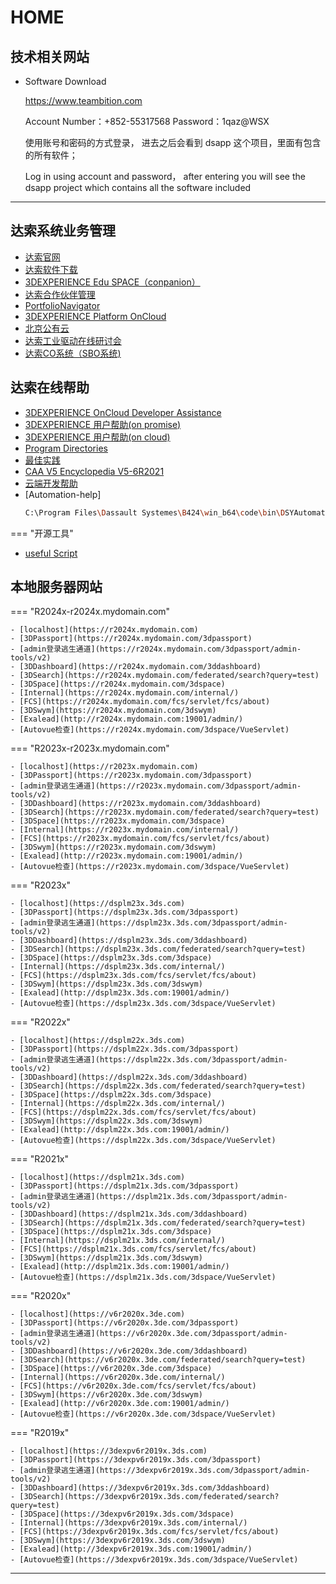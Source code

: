 # HOME

## __技术相关网站__

- Software Download

    https://www.teambition.com

    Account Number：+852-55317568
    Password：1qaz@WSX

    使用账号和密码的方式登录，
    进去之后会看到 dsapp 这个项目，里面有包含的所有软件；

    Log in using account and password，
    after entering you will see the dsapp project which contains all the software included
---

## __达索系统业务管理__

- [达索官网](https://www.3ds.com/zh/)
- [达索软件下载](https://software.3ds.com/orders)
- [3DEXPERIENCE Edu SPACE（conpanion）](https://eduspace.3ds.com)
- [达索合作伙伴管理](https://dspart001-eu1-partners-ifwe.3dexperience.3ds.com/)
- [PortfolioNavigator](https://media.3ds.com/smartclass/PN_PRODUCTION/PortfolioNavigator.html)
- [3DEXPERIENCE Platform OnCloud](https://eu1-ifwe.3dexperience.3ds.com/)
- [北京公有云](https://r1132101199946-eu1.iam.3dexperience.3ds.com/login?service=https%3A//r1132101199946-apc2-ifwe.3dexperience.cn/)
- [达索工业驱动在线研讨会](https://3ds.tbh5.com/index.aspx?f=BLUESEA)
- [达索CO系统（SBO系统)](https://dsxclient.3ds.com/psp/CRPRD/EMPLOYEE/DS_ECO/h/?tab=DEFAULT)

## __达索在线帮助__

- [3DEXPERIENCE OnCloud Developer Assistance](https://media.3ds.com/support/documentation/developer/Cloud/en/DSDocNS.htm?show=CAAWebAppsJS/CAAWebAppsUcUserPreferences.htm)
- [3DEXPERIENCE 用户帮助(on promise)](https://help.3ds.com/2022x/Simplified_Chinese/DSDoc/FrontmatterMap/DSDocHome.htm?contextscope=onpremise)
- [3DEXPERIENCE 用户帮助(on cloud)](https://help.3ds.com/2022x/Simplified_Chinese/DSDoc/FrontmatterMap/DSDocHome.htm?contextscope=cloud#_ga=2.123049102.445407654.1653323046-71325560-c1dd-11ec-890b-41eff8876be0)
- [Program Directories](https://media.3ds.com/support/progdir/all/)
- [最佳实践](https://www.3ds.com/support/documentation/best-practices/?woc=%7B%22resource%20types%22%3A%5B%22resource%20types%2Fbest%20practices%22%5D%7D)
- [CAA V5 Encyclopedia V5-6R2021](https://media.3ds.com/support/documentation/developer/V5-6R2021/en/online/CAACenV5Default.htm)
- [云端开发帮助](https://media.3ds.com/support/documentation/developer/Cloud/en/DSDoc.htm?show=CAADocQuickRefs/DSDocHome.htm)
- [Automation-help]
    ```bash
    C:\Program Files\Dassault Systemes\B424\win_b64\code\bin\DSYAutomation.chm
    ```

=== "开源工具"

- [useful Script](https://gitee.com/xuscode/ENOVIA_SCRIPTS.git)

## __本地服务器网站__


=== "R2024x-r2024x.mydomain.com"

    - [localhost](https://r2024x.mydomain.com)
    - [3DPassport](https://r2024x.mydomain.com/3dpassport)
    - [admin登录逃生通道](https://r2024x.mydomain.com/3dpassport/admin-tools/v2)
    - [3DDashboard](https://r2024x.mydomain.com/3ddashboard)
    - [3DSearch](https://r2024x.mydomain.com/federated/search?query=test)
    - [3DSpace](https://r2024x.mydomain.com/3dspace)
    - [Internal](https://r2024x.mydomain.com/internal/)
    - [FCS](https://r2024x.mydomain.com/fcs/servlet/fcs/about)
    - [3DSwym](https://r2024x.mydomain.com/3dswym)
    - [Exalead](http://r2024x.mydomain.com:19001/admin/)
    - [Autovue检查](https://r2024x.mydomain.com/3dspace/VueServlet)


=== "R2023x-r2023x.mydomain.com"

    - [localhost](https://r2023x.mydomain.com)
    - [3DPassport](https://r2023x.mydomain.com/3dpassport)
    - [admin登录逃生通道](https://r2023x.mydomain.com/3dpassport/admin-tools/v2)
    - [3DDashboard](https://r2023x.mydomain.com/3ddashboard)
    - [3DSearch](https://r2023x.mydomain.com/federated/search?query=test)
    - [3DSpace](https://r2023x.mydomain.com/3dspace)
    - [Internal](https://r2023x.mydomain.com/internal/)
    - [FCS](https://r2023x.mydomain.com/fcs/servlet/fcs/about)
    - [3DSwym](https://r2023x.mydomain.com/3dswym)
    - [Exalead](http://r2023x.mydomain.com:19001/admin/)
    - [Autovue检查](https://r2023x.mydomain.com/3dspace/VueServlet)


=== "R2023x"

    - [localhost](https://dsplm23x.3ds.com)
    - [3DPassport](https://dsplm23x.3ds.com/3dpassport)
    - [admin登录逃生通道](https://dsplm23x.3ds.com/3dpassport/admin-tools/v2)
    - [3DDashboard](https://dsplm23x.3ds.com/3ddashboard)
    - [3DSearch](https://dsplm23x.3ds.com/federated/search?query=test)
    - [3DSpace](https://dsplm23x.3ds.com/3dspace)
    - [Internal](https://dsplm23x.3ds.com/internal/)
    - [FCS](https://dsplm23x.3ds.com/fcs/servlet/fcs/about)
    - [3DSwym](https://dsplm23x.3ds.com/3dswym)
    - [Exalead](http://dsplm23x.3ds.com:19001/admin/)
    - [Autovue检查](https://dsplm23x.3ds.com/3dspace/VueServlet)



=== "R2022x"

    - [localhost](https://dsplm22x.3ds.com)
    - [3DPassport](https://dsplm22x.3ds.com/3dpassport)
    - [admin登录逃生通道](https://dsplm22x.3ds.com/3dpassport/admin-tools/v2)
    - [3DDashboard](https://dsplm22x.3ds.com/3ddashboard)
    - [3DSearch](https://dsplm22x.3ds.com/federated/search?query=test)
    - [3DSpace](https://dsplm22x.3ds.com/3dspace)
    - [Internal](https://dsplm22x.3ds.com/internal/)
    - [FCS](https://dsplm22x.3ds.com/fcs/servlet/fcs/about)
    - [3DSwym](https://dsplm22x.3ds.com/3dswym)
    - [Exalead](http://dsplm22x.3ds.com:19001/admin/)
    - [Autovue检查](https://dsplm22x.3ds.com/3dspace/VueServlet)


=== "R2021x"

    - [localhost](https://dsplm21x.3ds.com)
    - [3DPassport](https://dsplm21x.3ds.com/3dpassport)
    - [admin登录逃生通道](https://dsplm21x.3ds.com/3dpassport/admin-tools/v2)
    - [3DDashboard](https://dsplm21x.3ds.com/3ddashboard)
    - [3DSearch](https://dsplm21x.3ds.com/federated/search?query=test)
    - [3DSpace](https://dsplm21x.3ds.com/3dspace)
    - [Internal](https://dsplm21x.3ds.com/internal/)
    - [FCS](https://dsplm21x.3ds.com/fcs/servlet/fcs/about)
    - [3DSwym](https://dsplm21x.3ds.com/3dswym)
    - [Exalead](http://dsplm21x.3ds.com:19001/admin/)
    - [Autovue检查](https://dsplm21x.3ds.com/3dspace/VueServlet)

=== "R2020x"

    - [localhost](https://v6r2020x.3de.com)
    - [3DPassport](https://v6r2020x.3de.com/3dpassport)
    - [admin登录逃生通道](https://v6r2020x.3de.com/3dpassport/admin-tools/v2)
    - [3DDashboard](https://v6r2020x.3de.com/3ddashboard)
    - [3DSearch](https://v6r2020x.3de.com/federated/search?query=test)
    - [3DSpace](https://v6r2020x.3de.com/3dspace)
    - [Internal](https://v6r2020x.3de.com/internal/)
    - [FCS](https://v6r2020x.3de.com/fcs/servlet/fcs/about)
    - [3DSwym](https://v6r2020x.3de.com/3dswym)
    - [Exalead](http://v6r2020x.3de.com:19001/admin/)
    - [Autovue检查](https://v6r2020x.3de.com/3dspace/VueServlet)

=== "R2019x"

    - [localhost](https://3dexpv6r2019x.3ds.com)
    - [3DPassport](https://3dexpv6r2019x.3ds.com/3dpassport)
    - [admin登录逃生通道](https://3dexpv6r2019x.3ds.com/3dpassport/admin-tools/v2)
    - [3DDashboard](https://3dexpv6r2019x.3ds.com/3ddashboard)
    - [3DSearch](https://3dexpv6r2019x.3ds.com/federated/search?query=test)
    - [3DSpace](https://3dexpv6r2019x.3ds.com/3dspace)
    - [Internal](https://3dexpv6r2019x.3ds.com/internal/)
    - [FCS](https://3dexpv6r2019x.3ds.com/fcs/servlet/fcs/about)
    - [3DSwym](https://3dexpv6r2019x.3ds.com/3dswym)
    - [Exalead](http://3dexpv6r2019x.3ds.com:19001/admin/)
    - [Autovue检查](https://3dexpv6r2019x.3ds.com/3dspace/VueServlet)


---